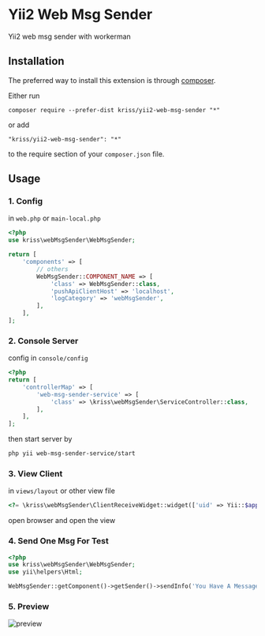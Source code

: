 Yii2 Web Msg Sender
===================
Yii2 web msg sender with workerman

Installation
------------

The preferred way to install this extension is through [composer](http://getcomposer.org/download/).

Either run

```
composer require --prefer-dist kriss/yii2-web-msg-sender "*"
```

or add

```
"kriss/yii2-web-msg-sender": "*"
```

to the require section of your `composer.json` file.

Usage
-----

### 1. Config

in `web.php` or `main-local.php`

```php
<?php
use kriss\webMsgSender\WebMsgSender;

return [
    'components' => [
        // others
        WebMsgSender::COMPONENT_NAME => [
            'class' => WebMsgSender::class,
            'pushApiClientHost' => 'localhost',
            'logCategory' => 'webMsgSender',
        ],
    ],
];
```

### 2. Console Server

config in `console/config`

```php
<?php
return [
    'controllerMap' => [
        'web-msg-sender-service' => [
            'class' => \kriss\webMsgSender\ServiceController::class,
        ],
    ],
];
```

then start server by

```bash
php yii web-msg-sender-service/start
```

### 3. View Client

in `views/layout` or other view file

```php
<?= \kriss\webMsgSender\ClientReceiveWidget::widget(['uid' => Yii::$app->user->id]) ?>
```

open browser and open the view

### 4. Send One Msg For Test

```php
<?php
use kriss\webMsgSender\WebMsgSender;
use yii\helpers\Html;

WebMsgSender::getComponent()->getSender()->sendInfo('You Have A Message,' . Html::a('[clickMe]', 'http://www.baidu.com'));
```

### 5. Preview

![preview](https://github.com/krissss/yii2-web-msg-sender/raw/master/screenshots/preview.png)
